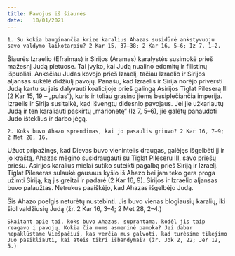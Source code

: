 ```yaml
---
title: Pavojus iš šiaurės 
date:   10/01/2021
---
```



`1.	Su kokia bauginančia krize karalius Ahazas susidūrė ankstyvuoju savo valdymo laikotarpiu? 2 Kar 15, 37–38; 2 Kar 16, 5–6; Iz 7, 1–2.`
														
Šiaurės Izraelio (Efraimas) ir Sirijos (Aramas) karalystės susimokė prieš mažesnį Judą pietuose. Tai įvyko, kai Judą nualino edomitų ir filistinų išpuoliai. Anksčiau Judas kovojo prieš Izraelį, tačiau Izraelio ir Sirijos aljansas sukėlė didžiulį pavojų. Panašu, kad Izraelis ir Sirija norėjo priversti Judą kartu su jais dalyvauti koalicijoje prieš galingą Asirijos Tiglat Pileserą III (2 Kar 15, 19 – „pulas“), kuris ir toliau grasino jiems besiplečiančia imperija. Izraelis ir Sirija susitaikė, kad išvengtų didesnio pavojaus. Jei jie užkariautų Judą ir ten karaliauti paskirtų „marionetę“ (Iz 7, 5–6), jie galėtų panaudoti Judo išteklius ir darbo jėgą.

`2.	Koks buvo Ahazo sprendimas, kai jo pasaulis griuvo? 2 Kar 16, 7–9; 2 Met 28, 16.`
														
Užuot pripažinęs, kad Dievas buvo vienintelis draugas, galėjęs išgelbėti jį ir jo kraštą, Ahazas mėgino susidraugauti su Tiglat Pileseru III, savo priešų priešu. Asirijos karalius mielai sutiko suteikti pagalbą prieš Siriją ir Izraelį. Tiglat Pileseras sulaukė gausaus kyšio iš Ahazo bei jam teko gera proga užimti Siriją, ką jis greitai ir padarė (2 Kar 16, 9). Sirijos ir Izraelio aljansas buvo palaužtas. Netrukus paaiškėjo, kad Ahazas išgelbėjo Judą.

Šis Ahazo poelgis neturėtų nustebinti. Jis buvo vienas blogiausių karalių, iki šiol valdžiusių Judą (žr. 2 Kar 16, 3–4; 2 Met 28, 2–4.)

`Skaitant apie tai, koks buvo Ahazas, suprantama, kodėl jis taip reagavo į pavojų. Kokia čia mums asmeninė pamoka? Jei dabar nepaklūstame Viešpačiui, kas verčia mus galvoti, kad turėsime tikėjimo Juo pasikliauti, kai ateis tikri išbandymai? (žr. Jok 2, 22; Jer 12, 5.)`